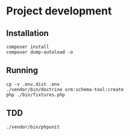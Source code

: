 # Project development

## Installation


```shell
composer install
composer dump-autoload -o
```

## Running

```shell
cp -v .env.dist .env
./vendor/bin/doctrine orm:schema-tool:create
php ./bin/fixtures.php
```

## TDD

```shell
./vendor/bin/phpunit
```
